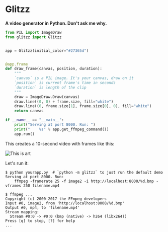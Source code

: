 # Glitzz

**A video generator in Python. Don't ask me why.**

```py
from PIL import ImageDraw
from glitzz import Glitzz


app = Glitzz(initial_color="#27365d")


@app.frame
def draw_frame(canvas, position, duration):
    """
    `canvas` is a PIL image. It's your canvas, draw on it
    `position` is current frame's time in seconds
    `duration` is length of the clip
    """
    draw = ImageDraw.Draw(canvas)
    draw.line((0, 0) + frame.size, fill="white")
    draw.line((0, frame.size[1], frame.size[0], 0), fill="white")
    return canvas

if __name__ == "__main__":
    print("Serving at port 8000. Run: ")
    print("    %s" % app.get_ffmpeg_command())
    app.run()
```

This creates a 10-second video with frames like this:

![This is art](https://cloud.githubusercontent.com/assets/1298948/25152659/6a29e4c4-2492-11e7-8726-3bcca4ba3fef.png)

Let's run it:

```
$ python yourapp.py  # `python -m glitzz` to just run the default demo
Serving at port 8000. Run:
    ffmpeg -framerate 25 -f image2 -i http://localhost:8000/%d.bmp -vframes 250 filename.mp4
```

```
$ ffmpeg ...
Copyright (c) 2000-2017 the FFmpeg developers
Input #0, image2, from 'http://localhost:8000/%d.bmp'
Output #0, mp4, to 'filename.mp4'
Stream mapping:
  Stream #0:0 -> #0:0 (bmp (native) -> h264 (libx264))
Press [q] to stop, [?] for help
...
```
